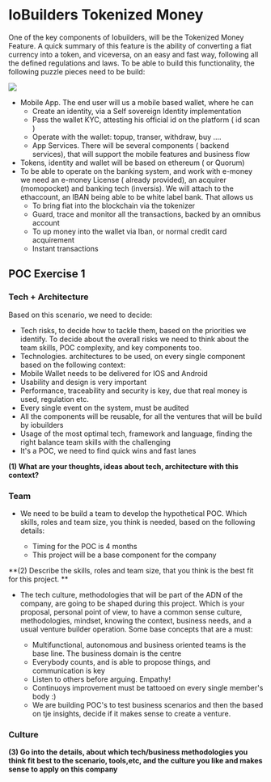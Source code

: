 # IoBuilders Tokenized Money
One of the key components of Iobuilders, will be the Tokenized Money Feature. A quick summary of this feature is the ability of converting a fiat currency into a token, and viceversa, on an easy and fast way, following all the defined regulations and laws.
To be able to build this functionality, the following puzzle pieces need to be build:

![](https://www.lucidchart.com/publicSegments/view/bbc8eda2-83c8-4971-90ea-184442d01643/image.jpeg)

* Mobile App. The end user will us a mobile based wallet, where he can
  * Create an identity, via a Self sovereign Identity implementation  
  * Pass the wallet KYC, attesting his official id on the platform ( id scan )
  * Operate with the wallet: topup, transer, withdraw, buy ....
  * App Services. There will be several components ( backend services), that will support the mobile features and business flow
* Tokens, identity and wallet will be based on ethereum ( or Quorum)
* To be able to operate on the banking system, and work with e-money we need an e-money  License ( already provided), an acquirer (momopocket) and banking tech (inversis). We will attach to the ethaccount, an IBAN being able to be white label bank. That allows us
  * To bring fiat into the blockchain via the tokenizer
  * Guard, trace and monitor all the transactions, backed by an omnibus account
  * To up money into the wallet via Iban, or normal credit card acquirement
  * Instant transactions

## POC Exercise 1

### Tech + Architecture

Based on this scenario, we need to decide:
* Tech risks, to decide how to tackle them, based on the priorities we identify. To decide about the overall risks  we need to think about the team skills, POC complexity, and key components too.
*  Technologies. architectures to be used, on every single component based on the following context:
 * Mobile Wallet needs to be delivered for IOS and Android
 * Usability and design is very important
 * Performance, traceability and security is key, due that real money is used, regulation etc.
 * Every single event on the system, must be audited
 * All the components will be reusable, for all the ventures that will be build by iobuilders
 * Usage of the most optimal tech, framework and language, finding the right balance team skills with the challenging
 * It's a POC, we need to find quick wins and fast lanes

**(1) What are your thoughts, ideas about tech, architecture with this context?**

### Team
* We need to be build a team to develop the hypothetical POC. Which skills, roles and team size, you think is needed, based on the following details:

  * Timing for the POC is 4 months
  * This project will be a base component for the company

**(2) Describe the skills, roles and team size, that you think is the best fit for this project. **

* The tech culture, methodologies that will be part of the ADN of the company,  are going to be shaped during this project. Which is your proposal, personal point of view, to have a common sense culture, methodologies, mindset, knowing the context, business needs, and a usual venture builder operation. Some base concepts that are a must:

  * Multifunctional, autonomous and business oriented teams is the base line. The business domain is the centre
  * Everybody counts, and is able to propose things, and communication is key
  * Listen to others before arguing. Empathy!
  * Continuoys improvement must be tattooed on every single member's body :)
  * We are building POC's to test business scenarios and then the based on tje insights, decide if it makes sense to create a venture.

### Culture

**(3) Go into the details, about which tech/business methodologies you think fit best to the scenario, tools,etc, and the culture you like and makes sense to apply on this company**